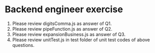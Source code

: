# Backend engineer exercise

1. Please review digitsComma.js as answer of Q1. 
2. Please review pipeFunction.js as answer of Q2.
3. Please review expansionBusiness.js as answer of Q3.
4. Please review unitTest.js in test folder of unit test codes of above questions.  
